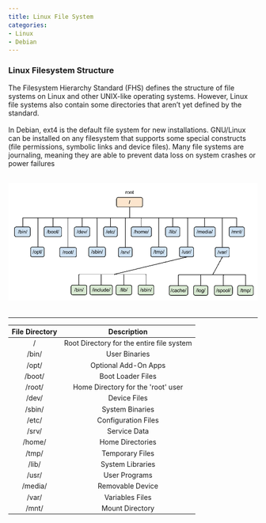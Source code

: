 ```yaml
---
title: Linux File System
categories:
- Linux
- Debian
---
```


### Linux Filesystem Structure

The Filesystem Hierarchy Standard (FHS) defines the structure of file systems on Linux and other UNIX-like operating systems. However, Linux file systems also contain some directories that aren’t yet defined by the standard.
<br>
<br>
In Debian, ext4 is the default file system for new installations. GNU/Linux can be installed on any filesystem that supports some special constructs (file permissions, symbolic links and device files). Many file systems are journaling, meaning they are able to prevent data loss on system crashes or power failures
<br>
<br>

![Linux File System](/image/LinuxFileSystem.png)
<br>
<br>

---


| File Directory | Description |
| :-: |:-:|
| / | Root Directory for the entire file system |
| /bin/ | User Binaries |
| /opt/ | Optional Add-On Apps |
| /boot/ | Boot Loader Files |
| /root/ | Home Directory for the 'root' user |
| /dev/ | Device Files |
| /sbin/ | System Binaries |
| /etc/ | Configuration Files |
| /srv/ | Service Data |
| /home/ | Home Directories |
| /tmp/ | Temporary Files |
| /lib/ | System Libraries |
| /usr/ | User Programs |
| /media/ | Removable Device |
| /var/ | Variables Files |
| /mnt/ | Mount Directory |
